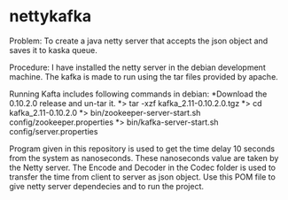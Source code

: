 # nettykafka

Problem: To create a java netty server that accepts the json object and saves it to kaska queue.

Procedure:
	 I have installed the netty server in the debian development machine. The kafka is made to run using the tar files provided by apache.

Running Kafta includes following commands in debian:
*Download the 0.10.2.0 release and un-tar it. 
*> tar -xzf kafka_2.11-0.10.2.0.tgz
*> cd kafka_2.11-0.10.2.0
*> bin/zookeeper-server-start.sh config/zookeeper.properties
*> bin/kafka-server-start.sh config/server.properties

Program given in this repository is used to get the time delay 10 seconds from the system as nanoseconds. These nanoseconds value are taken by the Netty server.
The Encode and Decoder in the Codec folder is used to transfer the time from client to server as json object.
Use this POM file to give netty server dependecies and to run the project.
